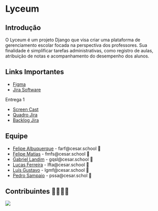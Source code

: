 # Lyceum
## Introdução
O Lyceum é um projeto Django que visa criar uma plataforma de gerenciamento escolar focada na perspectiva dos professores. Sua finalidade é simplificar tarefas administrativas, como registro de aulas, atribuição de notas e acompanhamento do desempenho dos alunos.

<h2>Links Importantes</h2>
<ul>
  <li>
    <a
      href=""
      >Figma</a
    >
  </li>
  <li>
    <a
      href=""
      >Jira Software</a
    >
  </li>
</ul>

<p>Entrega 1</p>
<ul>
  <li>
    <a
      href=""
      >Screen Cast</a
    >
  </li>
  <li>
    <a
      href=""
      >Quadro Jira</a
    >
  </li>
  <li>
    <a
      href=""
      >Backlog Jira</a
    >
  </li>
</ul>

<h2>Equipe</h2>
<ul>
  <li>
    <a href="">Felipe Albuquerque</a> - farf@cesar.school 📩
  </li>
  <li>
    <a href="">Felipe Matias</a> - fmfs@cesar.school 📩
  </li>
  <li>
   <a href="">Gabriel Landim</a> - gqsl@cesar.school 📩
  </li>
  <li>
    <a href="">Lucas Ferreira</a> - lfta@cesar.school 📩
  </li>
  <li>
    <a href="">Luís Gustavo</a> - lgmf@cesar.school 📩
  </li>
  <li>
    <a href="">Pedro Sampaio</a> - pssa@cesar.schol 📩
  </li>
</ul>
<h2>Contribuintes 👨‍👩‍👧‍👦</h2>
<a href="https://github.com/Gabrielqlandim/fds-projeto/graphs/contributors">
  <img src="https://contrib.rocks/image?repo=Gabrielqlandim/fds-projeto" />
</a>
